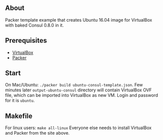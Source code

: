 ## About ##

Packer template example that creates Ubuntu 16.04 image for VirtualBox with baked Consul 0.8.0 in it.

## Prerequisites ##

- [VirtualBox](https://www.virtualbox.org)
- [Packer](https://www.packer.io)

## Start ##

On Mac/Ubuntu: `./packer build ubuntu-consul-template.json`. Few minutes later `output-ubuntu-consul` directory will contain VirtualBox OVF file, which can be imported into VirtualBox as new VM. Login and password for it is `ubuntu`.

## Makefile ##

For linux users: `make all-linux`
Everyone else needs to install VirtualBox and Packer from the site above.